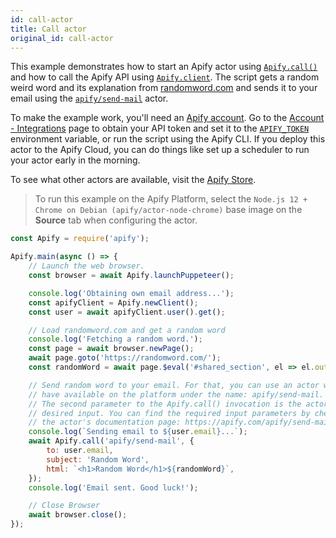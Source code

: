 ```yaml
---
id: call-actor
title: Call actor
original_id: call-actor
---
```


This example demonstrates how to start an Apify actor using [`Apify.call()`](/docs/api/apify#call) and how to call the Apify API using
[`Apify.client`](/docs/api/apify#client). The script gets a random weird word and its explanation from [randomword.com](https://randomword.com/) and
sends it to your email using the [`apify/send-mail`](https://apify.com/apify/send-mail) actor.

To make the example work, you'll need an [Apify account](https://my.apify.com/). Go to the
[Account - Integrations](https://my.apify.com/account#/integrations) page to obtain your API token and set it to the
[`APIFY_TOKEN`](/docs/guides/environment-variables#APIFY_TOKEN) environment variable, or run the script using the Apify CLI. If you deploy this actor
to the Apify Cloud, you can do things like set up a scheduler to run your actor early in the morning.

To see what other actors are available, visit the [Apify Store](https://apify.com/store).

> To run this example on the Apify Platform, select the `Node.js 12 + Chrome on Debian (apify/actor-node-chrome)` base image on the **Source** tab
> when configuring the actor.

```javascript
const Apify = require('apify');

Apify.main(async () => {
    // Launch the web browser.
    const browser = await Apify.launchPuppeteer();

    console.log('Obtaining own email address...');
    const apifyClient = Apify.newClient();
    const user = await apifyClient.user().get();

    // Load randomword.com and get a random word
    console.log('Fetching a random word.');
    const page = await browser.newPage();
    await page.goto('https://randomword.com/');
    const randomWord = await page.$eval('#shared_section', el => el.outerHTML);

    // Send random word to your email. For that, you can use an actor we already
    // have available on the platform under the name: apify/send-mail.
    // The second parameter to the Apify.call() invocation is the actor's
    // desired input. You can find the required input parameters by checking
    // the actor's documentation page: https://apify.com/apify/send-mail
    console.log(`Sending email to ${user.email}...`);
    await Apify.call('apify/send-mail', {
        to: user.email,
        subject: 'Random Word',
        html: `<h1>Random Word</h1>${randomWord}`,
    });
    console.log('Email sent. Good luck!');

    // Close Browser
    await browser.close();
});
```
